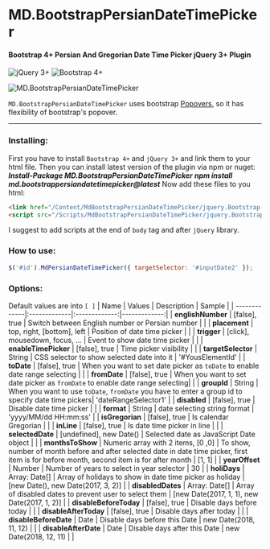 
  

# MD.BootstrapPersianDateTimePicker
#### Bootstrap 4+ Persian And Gregorian Date Time Picker jQuery 3+ Plugin

  

![jQuery 3+](https://jquery.com/jquery-wp-content/themes/jquery/images/logo-jquery.png) ![Bootstrap 4+](https://themes.getbootstrap.com/wp-content/themes/bootstrap-marketplace/assets/images/elements/bootstrap-stack.png)

![MD.BootstrapPersianDateTimePicker](https://raw.githubusercontent.com/Mds92/MD.BootstrapPersianDateTimePicker/Bootstrap4/src/MdPersianDateTimePicker.jpg)

`MD.BootstrapPersianDateTimePicker` uses bootstrap [Popovers](https://getbootstrap.com/docs/4.1/components/popovers/), so it has flexibility of bootstrap's popover.
<hr>

### Installing:
First you have to install `Bootstrap 4+` and `jQuery 3+` and link them to your html file.
Then you can install latest version of the plugin via npm or nuget:
***Install-Package MD.BootstrapPersianDateTimePicker***
***npm install md.bootstrappersiandatetimepicker@latest***
Now add these files to you html:
```html
<link href="/Content/MdBootstrapPersianDateTimePicker/jquery.Bootstrap-PersianDateTimePicker.css" rel="stylesheet"/>
<script src="/Scripts/MdBootstrapPersianDateTimePicker/jquery.Bootstrap-PersianDateTimePicker"></script>
```
I suggest to add scripts at the end of  `body`  tag and after  `jQuery`  library.
### How to use:
```javascript
$('#id').MdPersianDateTimePicker({ targetSelector: '#inputDate2' });
```

### Options:
Default values are into `[ ]`
| Name | Values | Description | Sample |
| -------------|:-------------|:-------------:|-------------:|
| **englishNumber** | [false], true | Switch between English number or Persian number | |
| **placement** | top, right, [bottom], left | Position of date time picker | |
| **trigger** | [click], mousedown, focus, ...  | Event to show date time picker  | |
| **enableTimePicker** | [false], true  | Time picker visibility  | |
| **targetSelector** | String  | CSS selector to show selected date into it  | '#YousElementId' |
| **toDate** | [false], true | When you want to set date picker as `toDate` to enable date range selecting |  |
| **fromDate** | [false], true | When you want to set date picker as `fromDate` to enable date range selecting|  |
| **groupId** | String  | When you want to use `toDate`, `fromDate` you have to enter a group id to specify date time pickers| 'dateRangeSelector1' |
| **disabled** | [false], true | Disable date time picker |  |
| **format** | String | date selecting string format | 'yyyy/MM/dd HH:mm:ss' |
| **isGregorian** | [false], true | Is calendar Gregorian |  |
| **inLine** | [false], true | Is date time picker in line |  |
| **selectedDate** | [undefined], new Date() | Selected date as JavaScript Date object  |  |
| **monthsToShow** | Numeric array with 2 items, [0 ,0] | To show, number of month before and after selected date in date time picker, first item is for before month, second item is for after month  | [1, 1] |
| **yearOffset** | Number | Number of years to select in year selector | 30 |
| **holiDays** | Array: Date[] | Array of holidays to show in date time picker as holiday | [new Date(), new Date(2017, 3, 2)] |
| **disabledDates** | Array: Date[] | Array of disabled dates to prevent user to select them | [new Date(2017, 1, 1), new Date(2017, 1, 2)] |
| **disableBeforeToday** | [false], true | Disable days before today |  |
| **disableAfterToday** | [false], true | Disable days after today |  |
| **disableBeforeDate** | Date | Disable days before this Date | new Date(2018, 11, 12) | |
| **disableAfterDate** | Date | Disable days after this Date | new Date(2018, 12, 11) | |
